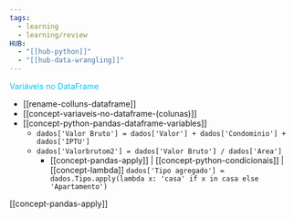 ```yaml
---
tags:
  - learning
  - learning/review
HUB:
  - "[[hub-python]]"
  - "[[hub-data-wrangling]]"
---
```



 <font color = 00bfff>Variáveis no DataFrame</font>
 - [[rename-colluns-dataframe]]
- [[concept-variaveis-no-dataframe-(colunas)]]
- [[concept-python-pandas-dataframe-variables]]
	- `dados['Valor Bruto'] = dados['Valor'] + dados['Condominio'] + dados['IPTU'] `
	- `dados['Valorbrutom2'] = dados['Valor Bruto'] / dados['Area']`
		- [[concept-pandas-apply]]  |  [[concept-python-condicionais]]  | [[concept-lambda]]
`dados['Tipo agregado'] = dados.Tipo.apply(lambda x: 'casa' if x in casa else 'Apartamento')`

[[concept-pandas-apply]]